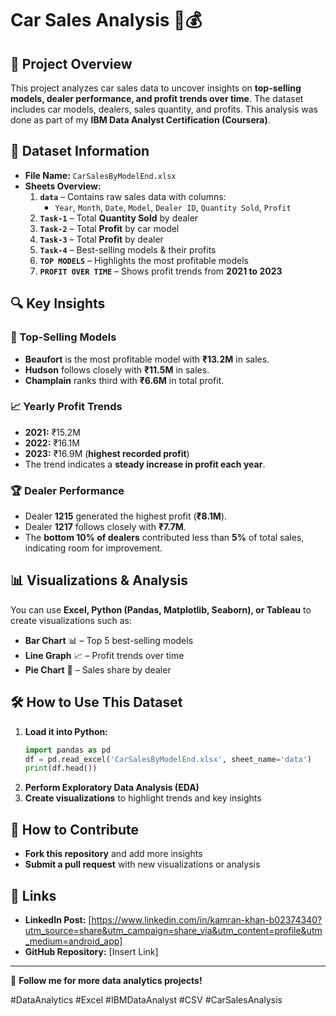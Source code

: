 # Car Sales Analysis 🚗💰

## 📌 Project Overview
This project analyzes car sales data to uncover insights on **top-selling models, dealer performance, and profit trends over time**. The dataset includes car models, dealers, sales quantity, and profits. This analysis was done as part of my **IBM Data Analyst Certification (Coursera)**.

## 📂 Dataset Information
- **File Name:** `CarSalesByModelEnd.xlsx`
- **Sheets Overview:**
  1. **`data`** – Contains raw sales data with columns:
     - `Year`, `Month`, `Date`, `Model`, `Dealer ID`, `Quantity Sold`, `Profit`
  2. **`Task-1`** – Total **Quantity Sold** by dealer
  3. **`Task-2`** – Total **Profit** by car model
  4. **`Task-3`** – Total **Profit** by dealer
  5. **`Task-4`** – Best-selling models & their profits
  6. **`TOP MODELS`** – Highlights the most profitable models
  7. **`PROFIT OVER TIME`** – Shows profit trends from **2021 to 2023**

## 🔍 Key Insights
### 🚀 Top-Selling Models
- **Beaufort** is the most profitable model with **₹13.2M** in sales.
- **Hudson** follows closely with **₹11.5M** in sales.
- **Champlain** ranks third with **₹6.6M** in total profit.

### 📈 Yearly Profit Trends
- **2021:** ₹15.2M
- **2022:** ₹16.1M
- **2023:** ₹16.9M (**highest recorded profit**)
- The trend indicates a **steady increase in profit each year**.

### 🏆 Dealer Performance
- Dealer **1215** generated the highest profit (**₹8.1M**).
- Dealer **1217** follows closely with **₹7.7M**.
- The **bottom 10% of dealers** contributed less than **5%** of total sales, indicating room for improvement.

## 📊 Visualizations & Analysis
You can use **Excel, Python (Pandas, Matplotlib, Seaborn), or Tableau** to create visualizations such as:
- **Bar Chart** 📊 – Top 5 best-selling models
- **Line Graph** 📈 – Profit trends over time
- **Pie Chart** 🥧 – Sales share by dealer

## 🛠 How to Use This Dataset
1. **Load it into Python:**
   ```python
   import pandas as pd
   df = pd.read_excel('CarSalesByModelEnd.xlsx', sheet_name='data')
   print(df.head())
   ```
2. **Perform Exploratory Data Analysis (EDA)**
3. **Create visualizations** to highlight trends and key insights

## 🚀 How to Contribute
- **Fork this repository** and add more insights
- **Submit a pull request** with new visualizations or analysis

## 🔗 Links
- **LinkedIn Post:** [https://www.linkedin.com/in/kamran-khan-b02374340?utm_source=share&utm_campaign=share_via&utm_content=profile&utm_medium=android_app]
- **GitHub Repository:** [Insert Link]

---

📢 **Follow me for more data analytics projects!**

#DataAnalytics #Excel #IBMDataAnalyst #CSV #CarSalesAnalysis

